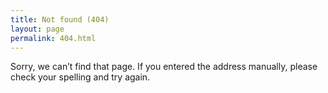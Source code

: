 ```yaml
---
title: Not found (404)
layout: page
permalink: 404.html
---
```


Sorry, we can’t find that page. If you entered the address manually, please check your spelling and try again.
